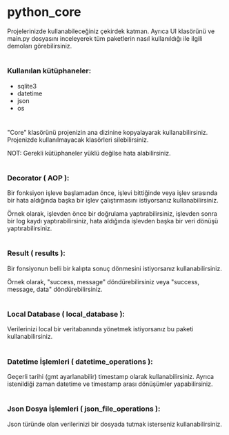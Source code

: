 # python_core
Projelerinizde kullanabileceğiniz çekirdek katman. Ayrıca UI klasörünü ve main.py dosyasını inceleyerek tüm paketlerin nasıl kullanıldığı ile ilgili demoları görebilirsiniz.
#
### Kullanılan kütüphaneler:
- sqlite3
- datetime
- json
- os
#
"Core" klasörünü projenizin ana dizinine kopyalayarak kullanabilirsiniz. Projenizde kullanılmayacak klasörleri silebilirsiniz.

NOT: Gerekli kütüphaneler yüklü değilse hata alabilirsiniz.
#
### Decorator ( AOP ):
Bir fonksiyon işleve başlamadan önce, işlevi bittiğinde veya işlev sırasında bir hata aldığında başka bir işlev çalıştırmasını istiyorsanız kullanabilirsiniz.

Örnek olarak, işlevden önce bir doğrulama yaptırabilirsiniz, işlevden sonra bir log kaydı yaptırabilirsiniz, hata aldığında işlevden başka bir veri dönüşü yaptırabilirsiniz.
#
### Result ( results ):
Bir fonsiyonun belli bir kalıpta sonuç dönmesini istiyorsanız kullanabilirsiniz. 

Örnek olarak, "success, message" döndürebilirsiniz veya "success, message, data" döndürebilirsiniz.
#
### Local Database ( local_database ):
Verilerinizi local bir veritabanında yönetmek istiyorsanız bu paketi kullanabilirsiniz.
#
### Datetime İşlemleri ( datetime_operations ):
Geçerli tarihi (gmt ayarlanabilir) timestamp olarak kullanabilirsiniz. Ayrıca istenildiği zaman datetime ve timestamp arası dönüşümler yapabilirsiniz.
#
### Json Dosya İşlemleri ( json_file_operations ):
Json türünde olan verilerinizi bir dosyada tutmak isterseniz kullanabilirsiniz.
#
